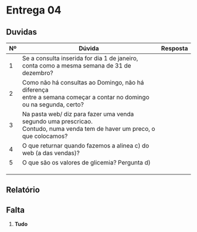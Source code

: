 # Entrega 04

## Duvidas

| Nº   | Dúvida                      | Resposta                                                     |
| ---- | --------------------------- | ------------------------------------------------------------ |
|  1   | Se a consulta inserida for dia 1 de janeiro, <br /> conta como a mesma semana de 31 de dezembro?     |          |
|  2   | Como não há consultas ao Domingo, não há diferença <br /> entre a semana começar a contar no domingo <br /> ou na segunda, certo?    |          |
|  3   | Na pasta web/ diz para fazer uma venda segundo uma prescricao.<br/> Contudo, numa venda tem de haver um preco, o que colocamos?       |          |
|  4   | O que returnar quando fazemos a alinea c) do web (a das vendas)?      |          |
|  5   | O que são os valores de glicemia? Pergunta d)        |          |
|      |        |          |
|      |        |          |
|      |        |          |

## Relatório




## Falta

1. **Tudo**

